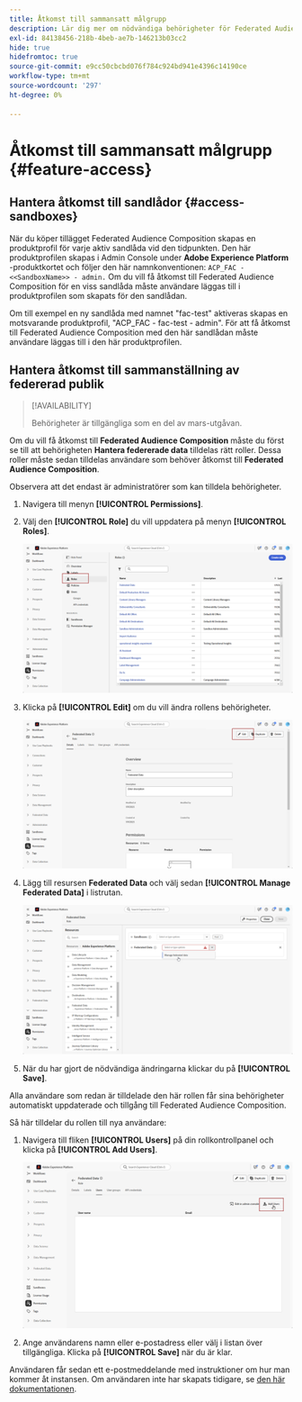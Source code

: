 ```yaml
---
title: Åtkomst till sammansatt målgrupp
description: Lär dig mer om nödvändiga behörigheter för Federated Audience Composition
exl-id: 84138456-218b-4beb-ae7b-146213b03cc2
hide: true
hidefromtoc: true
source-git-commit: e9cc50cbcbd076f784c924bd941e4396c14190ce
workflow-type: tm+mt
source-wordcount: '297'
ht-degree: 0%

---
```


# Åtkomst till sammansatt målgrupp {#feature-access}

## Hantera åtkomst till sandlådor {#access-sandboxes}

När du köper tillägget Federated Audience Composition skapas en produktprofil för varje aktiv sandlåda vid den tidpunkten. Den här produktprofilen skapas i Admin Console under **Adobe Experience Platform** -produktkortet och följer den här namnkonventionen: `ACP_FAC - <<SandboxName>> - admin.` Om du vill få åtkomst till Federated Audience Composition för en viss sandlåda måste användare läggas till i produktprofilen som skapats för den sandlådan.

Om till exempel en ny sandlåda med namnet &quot;fac-test&quot; aktiveras skapas en motsvarande produktprofil, &quot;ACP_FAC - fac-test - admin&quot;. För att få åtkomst till Federated Audience Composition med den här sandlådan måste användare läggas till i den här produktprofilen.

## Hantera åtkomst till sammanställning av federerad publik

>[!AVAILABILITY]
>
>Behörigheter är tillgängliga som en del av mars-utgåvan.

Om du vill få åtkomst till **Federated Audience Composition** måste du först se till att behörigheten **Hantera federerade data** tilldelas rätt roller. Dessa roller måste sedan tilldelas användare som behöver åtkomst till **Federated Audience Composition**.

Observera att det endast är administratörer som kan tilldela behörigheter.

1. Navigera till menyn **[!UICONTROL Permissions]**.

1. Välj den **[!UICONTROL Role]** du vill uppdatera på menyn **[!UICONTROL Roles]**.

   ![](assets/access_fda_1.png)

1. Klicka på **[!UICONTROL Edit]** om du vill ändra rollens behörigheter.

   ![](assets/access_fda_2.png)

1. Lägg till resursen **Federated Data** och välj sedan **[!UICONTROL Manage Federated Data]** i listrutan.

   ![](assets/access_fda_3.png)

1. När du har gjort de nödvändiga ändringarna klickar du på **[!UICONTROL Save]**.

Alla användare som redan är tilldelade den här rollen får sina behörigheter automatiskt uppdaterade och tillgång till Federated Audience Composition.

Så här tilldelar du rollen till nya användare:

1. Navigera till fliken **[!UICONTROL Users]** på din rollkontrollpanel och klicka på **[!UICONTROL Add Users]**.

   ![](assets/access_fda_4.png)

1. Ange användarens namn eller e-postadress eller välj i listan över tillgängliga. Klicka på **[!UICONTROL Save]** när du är klar.

Användaren får sedan ett e-postmeddelande med instruktioner om hur man kommer åt instansen. Om användaren inte har skapats tidigare, se [den här dokumentationen](https://experienceleague.adobe.com/en/docs/experience-platform/access-control/abac/permissions-ui/users).
